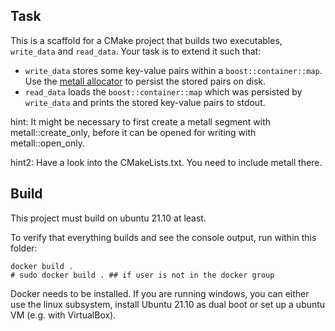 ## Task

This is a scaffold for a CMake project that builds two executables, `write_data` and `read_data`. Your task is to extend it such that: 
- `write_data` stores some key-value pairs within a `boost::container::map`. Use the [metall allocator](https://github.com/dice-group/metall) to persist the stored pairs on disk. 
- `read_data` loads the `boost::container::map` which was persisted by `write_data` and prints the stored key-value pairs to stdout.

hint: It might be necessary to first create a metall segment with metall::create_only, before it can be opened for writing with metall::open_only. 

hint2: Have a look into the CMakeLists.txt. You need to include metall there.

## Build

This project must build on ubuntu 21.10 at least. 


To verify that everything builds and see the console output, run within this folder:
```
docker build .
# sudo docker build . ## if user is not in the docker group
```

Docker needs to be installed. If you are running windows, you can either use the linux subsystem, install Ubuntu 21.10 as dual boot or set up a ubuntu VM (e.g. with VirtualBox). 

